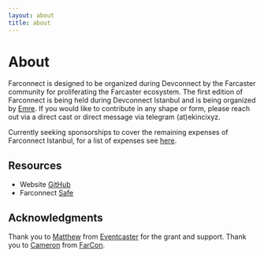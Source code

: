 ```yaml
---
layout: about
title: about
---
```


# About
Farconnect is designed to be organized during Devconnect by the Farcaster community for proliferating the Farcaster ecosystem. The first edition of Farconnect is being held during Devconnect Istanbul and is being organized by [Emre](https://warpcast.com/ekinci.eth). If you would like to contribute in any shape or form, please reach out via a direct cast or direct message via telegram (at)ekincixyz.

Currently seeking sponsorships to cover the remaining expenses of Farconnect Istanbul, for a list of expenses see <a href="https://github.com/farconnect/farconnect.github.io/blob/master/expenses/istanbul.md" target="_blank">here</a>.

## Resources
- Website [GitHub](https://github.com/farconnect/farconnect.github.io)  
- Farconnect [Safe](https://etherscan.io/address/0x506bD2a7993fc6e6a5C68e0A4B6AdFfA4539d003)  

## Acknowledgments
Thank you to [Matthew](https://warpcast.com/matthew) from [Eventcaster](https://eventcaster.xyz/) for the grant and support. Thank you to [Cameron](https://warpcast.com/cameron) from [FarCon](https://farcon.xyz/).
